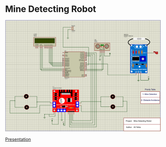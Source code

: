 # Mine Detecting Robot
![z](Mine_Detecting_Robot/Mine_detecing_robot.png)

[Presentation](https://drive.google.com/file/d/1kdMFZ_5dG3OyVscNsYe2DfzHFPky-_li/view?usp=sharing)
